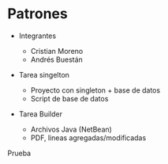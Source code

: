 # Patrones
+ Integrantes
  - Cristian Moreno
  - Andrés Buestán

+ Tarea singelton
  - Proyecto con singleton + base de datos
  - Script de base de datos

+ Tarea Builder
  - Archivos Java (NetBean)
  - PDF, lineas agregadas/modificadas

Prueba
